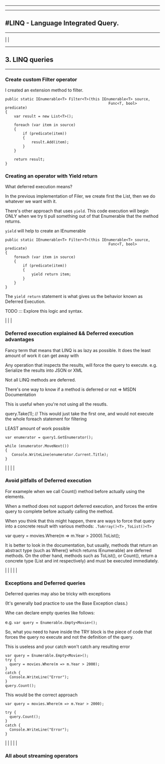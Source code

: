 
---------------------------------------------------------------------------
---------------------------------------------------------------------------
#LINQ - Language Integrated Query.
---------------------------------------------------------------------------
---------------------------------------------------------------------------
|
|
*****************************
## 3. LINQ queries
*****************************

### Create custom Filter operator

I created an extension method to filter.

```
public static IEnumerable<T> Filter<T>(this IEnumerable<T> source,
                                               Func<T, bool> predicate)
{
    var result = new List<T>();

    foreach (var item in source)
    {
        if (predicate(item))
        {
            result.Add(item);
        }
    }

    return result;
}
```

### Creating an operator with Yield return

What deferred execution means?

In the previous implementation of Filer, we create first the List, then we do whatever we want with it.

There's other approach that uses `yield`. This code execution will begin ONLY when we try ti pull something out of that Enumerable that the method returns.

`yield` will help to create an IEnumerable

```
public static IEnumerable<T> Filter<T>(this IEnumerable<T> source,
                                               Func<T, bool> predicate)
{
    foreach (var item in source)
    {
        if (predicate(item))
        {
            yield return item;
        }
    }
}
```
The `yield return` statement is what gives us the behavior known as Deferred Execution.

TODO ::: Explore this logic and syntax.

|
|
|
### Deferred execution explained  && Deferred execution advantages
 Fancy term that means that LINQ is as lazy as possible. It does the least amount of work it can get away with

 Any operation that inspects the results, will force the query to execute.
 e.g. Serialize the results into JSON or XML

 Not all LINQ methods are deferred.

There's one way to know if a method is deferred or not => MSDN Documentation

This is useful when you're not using all the resutls.

query.Take(1); // This would just take the first one, and would not execute the whole foreach statement for filtering

LEAST amount of work possible

 ```
 var enumerator = query1.GetEnumerator();

while (enumerator.MoveNext())
{
    Console.WriteLine(enumerator.Current.Title);
}
```

|
|
|
|
### Avoid pitfalls of Deferred execution  

For exameple when we call Count() method before actually using the elements.

When a method does not support deferred execution, and forces the entire query to complete before actually calling the method.

When you think that this might happen, there are ways to force that query into a concrete result with various methods: `.ToArray()<T>` , `ToList()<T>`

var query =  movies.Where(m => m.Year > 2000).ToList();


It is better to look in the documentation, but usually, methods that return an abstract type (such as Where() which returns IEnumerable) are deferred methods. On the other hand, methods such as ToList(), or Count(), return a concrete type (List<T> and int respectively) and must be executed immediately.

|
|
|
|
|

### Exceptions and Deferred queries

Deferred queries may also be tricky with exceptions

(It's generally bad practice to use the Base Exception class.)

Whe can declare empty queries like follows:

e.g.  `var query = Enumerable.Empty<Movie>();`

So, what you need to have inside the TRY block is the piece of code that forces the query no execute and not the definition of the query.

This is useless and your catch won't catch any resulting error
```
var query = Enumerable.Empty<Movie>();
try {
  query = movies.Where(m => m.Year > 2000);
}
catch {
  Console.WriteLine("Error");
}
query.Count();
```

This would be the correct approach
```
var query = movies.Where(m => m.Year > 2000);

try {
  query.Count();
}
catch {
  Console.WriteLine("Error");
}
```

|
|
|
|
|

### All about streaming operators
